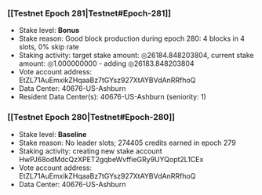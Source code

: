 ### [[Testnet Epoch 281|Testnet#Epoch-281]]
* Stake level: **Bonus**
* Stake reason: Good block production during epoch 280: 4 blocks in 4 slots, 0% skip rate
* Staking activity: target stake amount: ◎26184.848203804, current stake amount: ◎1.000000000 - adding ◎26183.848203804
* Vote account address: EtZL71AuEmxikZHqaaBz7tGYsz927XtAYBVdAnRRfhoQ
* Data Center: 40676-US-Ashburn
* Resident Data Center(s): 40676-US-Ashburn (seniority: 1)
### [[Testnet Epoch 280|Testnet#Epoch-280]]
* Stake level: **Baseline**
* Stake reason: No leader slots; 274405 credits earned in epoch 279
* Staking activity: creating new stake account HwPJ68odMdcQzXPET2gqbeWvffieGRy9UYQopt2L1CEx
* Vote account address: EtZL71AuEmxikZHqaaBz7tGYsz927XtAYBVdAnRRfhoQ
* Data Center: 40676-US-Ashburn